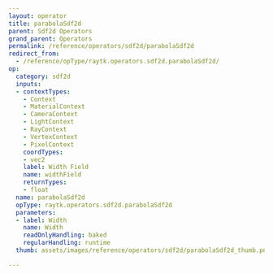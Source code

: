 ```yaml
---
layout: operator
title: parabolaSdf2d
parent: Sdf2d Operators
grand_parent: Operators
permalink: /reference/operators/sdf2d/parabolaSdf2d
redirect_from:
  - /reference/opType/raytk.operators.sdf2d.parabolaSdf2d/
op:
  category: sdf2d
  inputs:
  - contextTypes:
    - Context
    - MaterialContext
    - CameraContext
    - LightContext
    - RayContext
    - VertexContext
    - PixelContext
    coordTypes:
    - vec2
    label: Width Field
    name: widthField
    returnTypes:
    - float
  name: parabolaSdf2d
  opType: raytk.operators.sdf2d.parabolaSdf2d
  parameters:
  - label: Width
    name: Width
    readOnlyHandling: baked
    regularHandling: runtime
  thumb: assets/images/reference/operators/sdf2d/parabolaSdf2d_thumb.png

---
```

